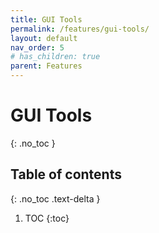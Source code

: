 ```yaml
---
title: GUI Tools
permalink: /features/gui-tools/
layout: default
nav_order: 5
# has_children: true
parent: Features
---
```



# GUI Tools
{: .no_toc }

## Table of contents
{: .no_toc .text-delta }

1. TOC
{:toc}